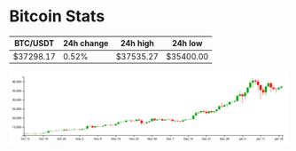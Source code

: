# Bitcoin Stats

BTC/USDT|24h change|24h high|24h low|
|---|---|---|---|
|$37298.17|0.52%|$37535.27|$35400.00|

<img src="./chart.svg">
